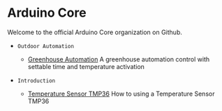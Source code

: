 # Arduino Core

Welcome to the official Arduino Core organization on Github.

* `Outdoor Automation`

  * [Greenhouse Automation](https://github.com/arduino-core/Greenhouse-Automation)
A greenhouse automation control with settable time and temperature activation

* `Introduction`

  * [Temperature Sensor TMP36](https://github.com/arduino-core/Temperature-Sensor-TMP36)
How to using a Temperature Sensor TMP36
